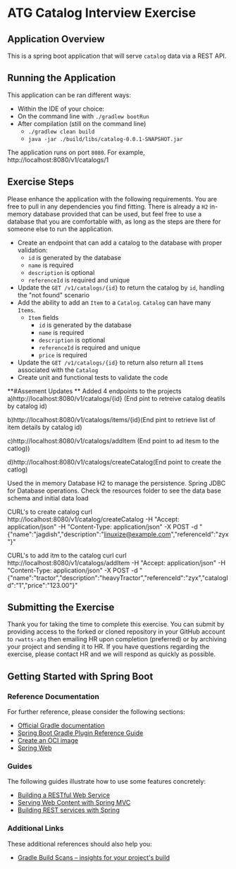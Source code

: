 # ATG Catalog Interview Exercise

## Application Overview
This is a spring boot application that will serve `catalog` data via a REST API.

## Running the Application
This application can be ran different ways:
* Within the IDE of your choice:
* On the command line with `./gradlew bootRun`
* After compilation (still on the command line)
  * `./gradlew clean build`
  * `java -jar ./build/libs/catalog-0.0.1-SNAPSHOT.jar`

The application runs on port `8080`.  For example, http://localhost:8080/v1/catalogs/1

## Exercise Steps
Please enhance the application with the following requirements. 
You are free to pull in any dependencies you find fitting. 
There is already a `H2` in-memory database provided that can be used, but feel free to use a database that you are comfortable with,
as long as the steps are there for someone else to run the application.
* Create an endpoint that can add a catalog to the database with proper validation:
  * `id` is generated by the database
  * `name` is required
  * `description` is optional
  * `referenceId` is required and unique
* Update the `GET /v1/catalogs/{id}` to return the catalog by `id`, handling the "not found" scenario
* Add the ability to add an `Item` to a `Catalog`. `Catalog` can have many `Items`.
  * `Item` fields
    * `id` is generated by the database
    * `name` is required
    * `description` is optional
    * `referenceId` is required and unique
    * `price` is required
* Update the `GET /v1/catalogs/{id}` to return also return all `Item`s associated with the `Catalog`
* Create unit and functional tests to validate the code


**#Assement Updates **
Added 4 endpoints to the projects
a)http://localhost:8080/v1/catalogs/{id} (End pint  to retreive catalog deatils by catalog id)

b)http://localhost:8080/v1/catalogs/items/{id}(End pint  to retrieve list of  item  details by catalog id)

c)http://localhost:8080/v1/catalogs/addItem (End point to ad itesm to the catlog))

d)http://localhost:8080/v1/catalogs/createCatalog(End point to create the catlog)

Used the in memory Database H2 to manage the persistence.
Spring JDBC for Database operations.
Check the resources folder to see the data base schema and initial data load

CURL's to create catalog 
curl  http://localhost:8080/v1/catalog/createCatalog -H "Accept: application/json" -H "Content-Type: application/json" -X POST -d "{\"name\":\"jagdish\",\"description\":\"linuxize@example.com\",\"referenceId\":\"zyx\"}"

CURL's to add itm to the catalog 
curl  curl  http://localhost:8080/v1/catalogs/addItem -H "Accept: application/json" -H "Content-Type: application/json" -X POST -d "{\"name\":\"tractor\",\"description\":\"heavyTractor\",\"referenceId\":\"zyx\",\"catalogId\":\"1\",\"price\":\"123.00\"}"



## Submitting the Exercise
Thank you for taking the time to complete this exercise. You can submit by providing access to the forked or 
cloned repository in your GitHub account to `rwatts-atg` then emailing HR upon completion (preferred) 
or by archiving your project and sending it to HR. If you have questions regarding the exercise, please contact
HR and we will respond as quickly as possible.

## Getting Started with Spring Boot

### Reference Documentation
For further reference, please consider the following sections:

* [Official Gradle documentation](https://docs.gradle.org)
* [Spring Boot Gradle Plugin Reference Guide](https://docs.spring.io/spring-boot/docs/2.4.2/gradle-plugin/reference/html/)
* [Create an OCI image](https://docs.spring.io/spring-boot/docs/2.4.2/gradle-plugin/reference/html/#build-image)
* [Spring Web](https://docs.spring.io/spring-boot/docs/2.4.2/reference/htmlsingle/#boot-features-developing-web-applications)

### Guides
The following guides illustrate how to use some features concretely:

* [Building a RESTful Web Service](https://spring.io/guides/gs/rest-service/)
* [Serving Web Content with Spring MVC](https://spring.io/guides/gs/serving-web-content/)
* [Building REST services with Spring](https://spring.io/guides/tutorials/bookmarks/)

### Additional Links
These additional references should also help you:

* [Gradle Build Scans – insights for your project's build](https://scans.gradle.com#gradle)

